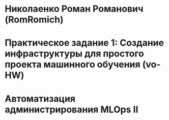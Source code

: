 # Николаенко Роман Романович (RomRomich)
# Практическое задание 1: Создание инфраструктуры для простого проекта машинного обучения (vo-HW)
# Автоматизация администрирования MLOps II